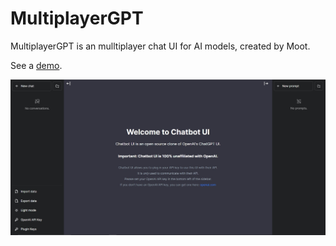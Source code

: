 # MultiplayerGPT

MultiplayerGPT is an mulltiplayer chat UI for AI models, created by Moot.

See a [demo]().

![MultiplayerGPT](./public/screenshots/screenshot-0402023.jpg)

